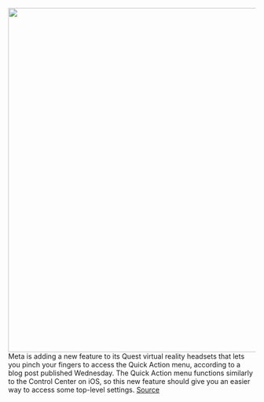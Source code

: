 <img src='https://cdn.vox-cdn.com/thumbor/Lp8HaFRWE05E5--exK8mZmjF0E4=/0x0:2040x1360/1200x800/filters:focal(857x517:1183x843)/cdn.vox-cdn.com/uploads/chorus_image/image/70409598/akrales_200904_4160_0265.0.0.jpg' width='700px' /><br/>
Meta is adding a new feature to its Quest virtual reality headsets that lets you pinch your fingers to access the Quick Action menu, according to a blog post published Wednesday. The Quick Action menu functions similarly to the Control Center on iOS, so this new feature should give you an easier way to access some top-level settings.
<a href='https://www.theverge.com/2022/1/19/22891825/meta-quest-update-v37-quick-action-pinch-link-sharing-apple-magic-keyboard'> Source <a/>